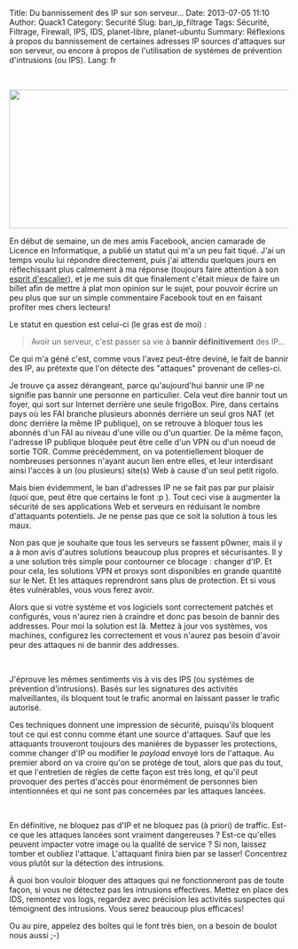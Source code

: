 Title: Du bannissement des IP sur son serveur...
Date: 2013-07-05 11:10
Author: Quack1
Category: Securité
Slug: ban_ip_filtrage
Tags: Sécurité, Filtrage, Firewall, IPS, IDS, planet-libre, planet-ubuntu
Summary: Réflexions à propos du bannissement de certaines adresses IP sources d'attaques sur son serveur, ou encore à propos de l'utilisation de systèmes de prévention d'intrusions (ou IPS).
Lang: fr

&nbsp;
<div align=center><img src="static/upload/404.png" width="600" height="250" align=center /></div>

En début de semaine, un de mes amis Facebook, ancien camarade de Licence en Informatique, a publié un statut qui m'a un peu fait tiqué. J'ai un temps voulu lui répondre directement, puis j'ai attendu quelques jours en réflechissant plus calmement à ma réponse (toujours faire attention à son [esprit d'escalier](http://fr.wikipedia.org/wiki/Esprit_de_l%27escalier "L’Esprit de l’escalier, ou esprit d’escalier : expression française signifiant que l’on pense souvent à ce que l’on aurait pu et dû dire de plus juste, après avoir quitté ses interlocuteurs ; « l’inspiration nous vient en descendant l’escalier de la tribune », mot de Diderot, dans son Paradoxe sur le comédien. [Wikipédia]")), et je me suis dit que finalement c'était mieux de faire un billet afin de mettre à plat mon opinion sur le sujet, pour pouvoir écrire un peu plus que sur un simple commentaire Facebook tout en en faisant profiter mes chers lecteurs!

Le statut en question est celui-ci (le gras est de moi) : 

> Avoir un serveur, c'est passer sa vie à **bannir définitivement** des IP...

Ce qui m'a géné c'est, comme vous l'avez peut-être deviné, le fait de bannir des IP, au prétexte que l'on détecte des "attaques" provenant de celles-ci.

Je trouve ça assez dérangeant, parce qu'aujourd'hui bannir une IP ne signifie pas bannir une personne en particulier. Cela veut dire bannir tout un foyer, qui sort sur Internet derrière une seule frigoBox. Pire, dans certains pays où les FAI branche plusieurs abonnés derrière un seul gros NAT (et donc derrière la même IP publique), on se retrouve à bloquer tous les abonnés d'un FAI au niveau d'une ville ou d'un quartier. De la même façon, l'adresse IP publique bloquée peut être celle d'un VPN ou d'un noeud de sortie TOR. Comme précédemment, on va potentiellement bloquer de nombreuses personnes n'ayant aucun lien entre elles, et leur interdisant ainsi l'accès à un (ou plusieurs) site(s) Web à cause d'un seul petit rigolo.

Mais bien évidemment, le ban d'adresses IP ne se fait pas par pur plaisir (quoi que, peut être que certains le font :p ). Tout ceci vise à augmenter la sécurité de ses applications Web et serveurs en réduisant le nombre d'attaquants potentiels. Je ne pense pas que ce soit la solution à tous les maux.

Non pas que je souhaite que tous les serveurs se fassent p0wner, mais il y a à mon avis d'autres solutions beaucoup plus propres et sécurisantes. Il y a une solution très simple pour contourner ce blocage : changer d'IP. Et pour cela, les solutions VPN et proxys sont disponibles en grande quantité sur le Net. Et les attaques reprendront sans plus de protection. Et si vous êtes vulnérables, vous vous ferez avoir.

Alors que si votre système et vos logiciels sont correctement patchés et configurés, vous n'aurez rien à craindre et donc pas besoin de bannir des addresses. Pour moi la solution est là. Mettez à jour vos systèmes, vos machines, configurez les correctement et vous n'aurez pas besoin d'avoir peur des attaques ni de bannir des addresses.

&nbsp;

J'éprouve les mêmes sentiments vis à vis des IPS (ou systèmes de prévention d'intrusions). Basés sur les signatures des activités malveillantes, ils bloquent tout le trafic anormal en laissant passer le trafic autorisé.

Ces techniques donnent une impression de sécurité, puisqu'ils bloquent tout ce qui est connu comme étant une source d'attaques. Sauf que les attaquants trouveront toujours des manières de bypasser les protections, comme changer d'IP ou modifier le _payload_ envoyé lors de l'attaque. Au premier abord on va croire qu'on se protège de tout, alors que pas du tout, et que l'entretien de règles de cette façon est très long, et qu'il peut provoquer des pertes d'accès pour énormément de personnes bien intentionnées et qui ne sont pas concernées par les attaques lancées.

&nbsp;

En définitive, ne bloquez pas d'IP et ne bloquez pas (à priori) de traffic. Est-ce que les attaques lancées sont vraiment dangereuses ? Est-ce qu'elles peuvent impacter votre image ou la qualité de service ? Si non, laissez tomber et oubliez l'attaque. L'attaquant finira bien par se lasser! Concentrez vous plutôt sur la détection des intrusions. 

À quoi bon vouloir bloquer des attaques qui ne fonctionneront pas de toute façon, si vous ne détectez pas les intrusions effectives. Mettez en place des IDS, remontez vos logs, regardez avec précision les activités suspectes qui témoignent des intrusions. Vous serez beaucoup plus efficaces! 

Ou au pire, appelez des boîtes qui le font très bien, on a besoin de boulot nous aussi ;-)
